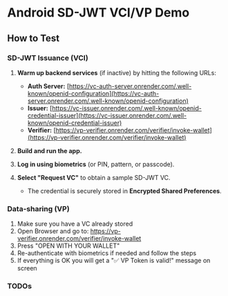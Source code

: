 # Android SD-JWT VCI/VP Demo

## How to Test

### SD-JWT Issuance (VCI)

1. **Warm up backend services** (if inactive) by hitting the following URLs:
    - **Auth Server:** [https://vc-auth-server.onrender.com/.well-known/openid-configuration](https://vc-auth-server.onrender.com/.well-known/openid-configuration)
    - **Issuer:** [https://vc-issuer.onrender.com/.well-known/openid-credential-issuer](https://vc-issuer.onrender.com/.well-known/openid-credential-issuer)
    - **Verifier:** [https://vp-verifier.onrender.com/verifier/invoke-wallet](https://vp-verifier.onrender.com/verifier/invoke-wallet)

2. **Build and run the app.**

3. **Log in using biometrics** (or PIN, pattern, or passcode).

4. **Select "Request VC"** to obtain a sample SD-JWT VC.
    - The credential is securely stored in **Encrypted Shared Preferences**.


### Data-sharing (VP)

1. Make sure you have a VC already stored
2. Open Browser and go to: https://vp-verifier.onrender.com/verifier/invoke-wallet
3. Press "OPEN WITH YOUR WALLET"
4. Re-authenticate with biometrics if needed and follow the steps
5. If everything is OK you will get a "✅ VP Token is valid!" message on screen

### TODOs